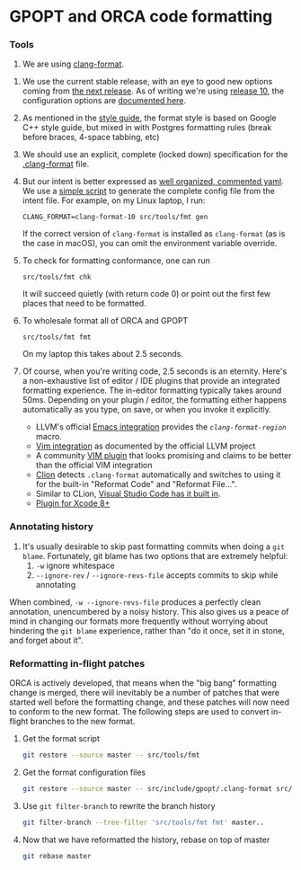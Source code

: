 # GPOPT and ORCA code formatting

### Tools

1. We are using [clang-format](https://clang.llvm.org/docs/ClangFormat.html).

[clang-format-style-options]: https://clang.llvm.org/docs/ClangFormatStyleOptions.html
[clang-format-style-options.10]: https://releases.llvm.org/10.0.0/tools/clang/docs/ClangFormatStyleOptions.html
[clang-format.10]: https://releases.llvm.org/10.0.0/tools/clang/docs/ClangFormat.html
1. We use the current stable release, with an eye to good new options coming from [the next release][clang-format-style-options].
   As of writing we're using [release 10][clang-format.10],
   the configuration options are [documented here][clang-format-style-options.10].

1. As mentioned in the [style guide](StyleGuide.md), the format style is based on Google C++ style guide,
   but mixed in with Postgres formatting rules (break before braces, 4-space tabbing, etc)

1. We should use an explicit, complete (locked down) specification for the [.clang-format](.clang-format) file.

1. But our intent is better expressed as [well organized, commented yaml](clang-format.intent.yaml).
   We use a [simple script](../../../src/tools/fmt) to generate the complete config file from the intent file. For example, on my Linux laptop, I run:

   ```shell
   CLANG_FORMAT=clang-format-10 src/tools/fmt gen
   ```

   If the correct version of `clang-format` is installed as `clang-format` (as is the case in macOS), you can omit the environment variable override.

1. To check for formatting conformance, one can run

   ```shell
   src/tools/fmt chk
   ```

   It will succeed quietly (with return code 0) or point out the first few places that need to be formatted.

1. To wholesale format all of ORCA and GPOPT

   ```shell
   src/tools/fmt fmt
   ```

   On my laptop this takes about 2.5 seconds.

1. Of course, when you're writing code, 2.5 seconds is an eternity.
   Here's a non-exhaustive list of editor / IDE plugins that provide an
   integrated formatting experience.
   The in-editor formatting typically takes around 50ms.
   Depending on your plugin / editor,
   the formatting either happens automatically as you type, on save,
   or when you invoke it explicitly.

   [int.emacs]: https://clang.llvm.org/docs/ClangFormat.html#emacs-integration
   * LLVM's official [Emacs integration][int.emacs] provides the _`clang-format-region`_ macro.

   [int.vim]: https://clang.llvm.org/docs/ClangFormat.html#vim-integration
   * [Vim integration][int.vim] as documented by the official LLVM project

   [int.altvim]: https://github.com/rhysd/vim-clang-format
   * A community [VIM plugin][int.altvim] that looks promising and claims to be better than the official VIM integration

   [int.clion]: https://www.jetbrains.com/help/clion/clangformat-as-alternative-formatter.html
   * [Clion][int.clion] detects `.clang-format` automatically and switches to using it for the built-in "Reformat Code" and "Reformat File...".

   [int.vscode]: https://code.visualstudio.com/docs/cpp/cpp-ide#_code-formatting
   * Similar to CLion, [Visual Studio Code has it built in][int.vscode].

   [int.xcode8]: https://github.com/mapbox/XcodeClangFormat
   * [Plugin for Xcode 8+][int.xcode8]

### Annotating history
1. It's usually desirable to skip past formatting commits when doing a `git blame`. Fortunately, git blame has two options that are extremely helpful:
    1. `-w` ignore whitespace
    1. `--ignore-rev` / `--ignore-revs-file` accepts commits to skip while annotating

  When combined, `-w --ignore-revs-file` produces a perfectly clean annotation, unencumbered by a noisy history. This also gives us a peace of mind in changing our formats more frequently without worrying about hindering the `git blame` experience, rather than "do it once, set it in stone, and forget about it".

### Reformatting in-flight patches
ORCA is actively developed, that means when the "big bang" formatting change is merged,
there will inevitably be a number of patches that were started well before the formatting change,
and these patches will now need to conform to the new format.
The following steps are used to convert in-flight branches to the new format.

1. Get the format script

   ```sh
   git restore --source master -- src/tools/fmt
   ```

1. Get the format configuration files

   ```sh
   git restore --source master -- src/include/gpopt/.clang-format src/backend/gpopt/.clang-format src/backend/gporca/.clang-format
   ```

1. Use `git filter-branch` to rewrite the branch history

   ```sh
   git filter-branch --tree-filter 'src/tools/fmt fmt' master..
   ```

1. Now that we have reformatted the history, rebase on top of master

   ```sh
   git rebase master
   ```

